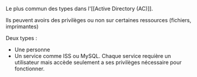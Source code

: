 Le plus commun des types dans l'[[Active Directory (AC)]].

Ils peuvent avoirs des privilèges ou non sur certaines ressources (fichiers, imprimantes)

Deux types : 
- Une personne
- Un service comme ISS ou MySQL. Chaque service requière un utilisateur mais accède seulement a ses privilèges nécessaire pour fonctionner. 